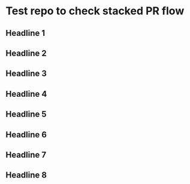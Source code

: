 # Test repo to check stacked PR flow

## Headline 1

## Headline 2

## Headline 3

## Headline 4

## Headline 5

## Headline 6

## Headline 7

## Headline 8
